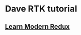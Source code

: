 # Dave RTK tutorial

## [Learn Modern Redux](https://youtu.be/u3KlatzB7GM?list=PL0Zuz27SZ-6M1J5I1w2-uZx36Qp6qhjKo)
